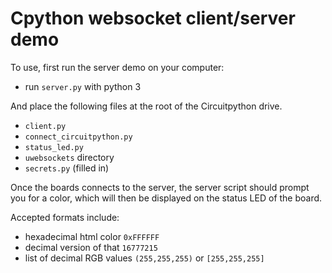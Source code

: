 # Cpython websocket client/server demo

To use, first run the server demo on your computer:

-	run `server.py` with python 3

And place the following files at the root of the Circuitpython drive.

-	`client.py`
-	`connect_circuitpython.py`
-	`status_led.py`
-	`uwebsockets` directory
-	`secrets.py` (filled in)

Once the boards connects to the server, the server script should prompt you for a color, which will then be displayed on the status LED of the board.

Accepted formats include:

-	hexadecimal html color `0xFFFFFF`
-	decimal version of that `16777215`
-	list of decimal RGB values `(255,255,255)` or `[255,255,255]`
